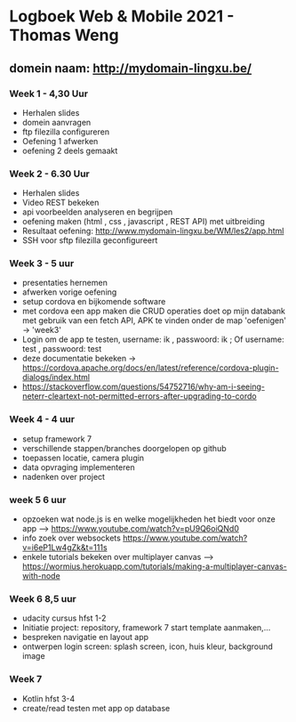 # Logboek Web & Mobile 2021 - Thomas Weng
## domein naam: http://mydomain-lingxu.be/
### Week 1 - 4,30 Uur
- Herhalen slides
- domein aanvragen
- ftp filezilla configureren
- Oefening 1 afwerken
- oefening 2 deels gemaakt

### Week 2 - 6.30 Uur
- Herhalen slides
- Video REST bekeken
- api voorbeelden analyseren en begrijpen
- oefening maken (html , css , javascript , REST API) met uitbreiding
- Resultaat oefening: http://www.mydomain-lingxu.be/WM/les2/app.html
- SSH voor sftp filezilla geconfigureert

### Week 3 - 5 uur
- presentaties hernemen
- afwerken vorige oefening
- setup cordova en bijkomende software
- met cordova een app maken die CRUD operaties doet op mijn databank met gebruik van een fetch API, APK te vinden onder de map 'oefenigen' -> 'week3'
- Login om de app te testen, username: ik , passwoord: ik ; Of username: test , passwoord: test 
- deze documentatie bekeken -> https://cordova.apache.org/docs/en/latest/reference/cordova-plugin-dialogs/index.html
- https://stackoverflow.com/questions/54752716/why-am-i-seeing-neterr-cleartext-not-permitted-errors-after-upgrading-to-cordo

### Week 4 - 4 uur
- setup framework 7
- verschillende stappen/branches doorgelopen op github
- toepassen locatie, camera plugin
- data opvraging implementeren
- nadenken over project

### week 5 6 uur
- opzoeken wat node.js is en welke mogelijkheden het biedt voor onze app --> https://www.youtube.com/watch?v=pU9Q6oiQNd0
- info zoek over websockets https://www.youtube.com/watch?v=i6eP1Lw4gZk&t=111s
- enkele tutorials bekeken over multiplayer canvas --> https://wormius.herokuapp.com/tutorials/making-a-multiplayer-canvas-with-node

### Week 6 8,5 uur
- udacity cursus hfst 1-2
- Initiatie project: repository, framework 7 start template aanmaken,...
- bespreken navigatie en layout app
- ontwerpen login screen: splash screen, icon, huis kleur, background image


### Week 7 
- Kotlin hfst 3-4
- create/read testen met app op database

